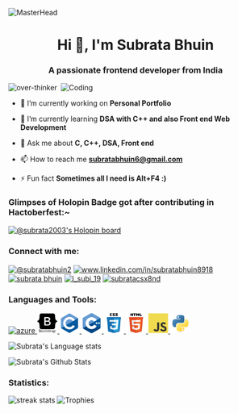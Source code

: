 ![MasterHead](https://github.com/Over-Thinker/Over-Thinker/blob/main/subi.cpp.jpg)


<h1 align="center">Hi 👋, I'm Subrata Bhuin</h1>
<h3 align="center">A passionate frontend developer from India</h3>
<img align="right" alt="Coding" width="400" src="https://cdn.dribbble.com/users/1162077/screenshots/3848914/programmer.gif">

<p align="left"> <img src="https://komarev.com/ghpvc/?username=over-thinker&label=Profile%20views&color=0e75b6&style=flat" alt="over-thinker" /> </p>

- 🔭 I’m currently working on **Personal Portfolio**

- 🌱 I’m currently learning **DSA with C++ and also Front end Web Development**

- 💬 Ask me about **C, C++, DSA, Front end**

- 📫 How to reach me **subratabhuin6@gmail.com**

- ⚡ Fun fact **Sometimes all I need is Alt+F4 :)**

### Glimpses of Holopin Badge got after contributing in Hactoberfest:~
[![@subrata2003's Holopin board](https://holopin.me/subrata2003)](https://holopin.io/@subrata2003)
<h3 align="left">Connect with me:</h3>
<p align="left">
<a href="https://twitter.com/@subratabhuin2" target="blank"><img align="center" src="https://raw.githubusercontent.com/rahuldkjain/github-profile-readme-generator/master/src/images/icons/Social/twitter.svg" alt="@subratabhuin2" height="30" width="40" /></a>
<a href="https://linkedin.com/in/www.linkedin.com/in/subratabhuin8918" target="blank"><img align="center" src="https://raw.githubusercontent.com/rahuldkjain/github-profile-readme-generator/master/src/images/icons/Social/linked-in-alt.svg" alt="www.linkedin.com/in/subratabhuin8918" height="30" width="40" /></a>
<a href="https://fb.com/subrata bhuin" target="blank"><img align="center" src="https://raw.githubusercontent.com/rahuldkjain/github-profile-readme-generator/master/src/images/icons/Social/facebook.svg" alt="subrata bhuin" height="30" width="40" /></a>
<a href="https://instagram.com/i_subi_19" target="blank"><img align="center" src="https://raw.githubusercontent.com/rahuldkjain/github-profile-readme-generator/master/src/images/icons/Social/instagram.svg" alt="i_subi_19" height="30" width="40" /></a>
<a href="https://auth.geeksforgeeks.org/user/subratacsx8nd" target="blank"><img align="center" src="https://raw.githubusercontent.com/rahuldkjain/github-profile-readme-generator/master/src/images/icons/Social/geeks-for-geeks.svg" alt="subratacsx8nd" height="30" width="40" /></a>
</p>

<h3 align="left">Languages and Tools:</h3>
<p align="left"> <a href="https://azure.microsoft.com/en-in/" target="_blank" rel="noreferrer"> <img src="https://www.vectorlogo.zone/logos/microsoft_azure/microsoft_azure-icon.svg" alt="azure" width="40" height="40"/> </a> <a href="https://getbootstrap.com" target="_blank" rel="noreferrer"> <img src="https://raw.githubusercontent.com/devicons/devicon/master/icons/bootstrap/bootstrap-plain-wordmark.svg" alt="bootstrap" width="40" height="40"/> </a> <a href="https://www.cprogramming.com/" target="_blank" rel="noreferrer"> <img src="https://raw.githubusercontent.com/devicons/devicon/master/icons/c/c-original.svg" alt="c" width="40" height="40"/> </a> <a href="https://www.w3schools.com/cpp/" target="_blank" rel="noreferrer"> <img src="https://raw.githubusercontent.com/devicons/devicon/master/icons/cplusplus/cplusplus-original.svg" alt="cplusplus" width="40" height="40"/> </a> <a href="https://www.w3schools.com/css/" target="_blank" rel="noreferrer"> <img src="https://raw.githubusercontent.com/devicons/devicon/master/icons/css3/css3-original-wordmark.svg" alt="css3" width="40" height="40"/> </a> <a href="https://www.w3.org/html/" target="_blank" rel="noreferrer"> <img src="https://raw.githubusercontent.com/devicons/devicon/master/icons/html5/html5-original-wordmark.svg" alt="html5" width="40" height="40"/> </a> <a href="https://developer.mozilla.org/en-US/docs/Web/JavaScript" target="_blank" rel="noreferrer"> <img src="https://raw.githubusercontent.com/devicons/devicon/master/icons/javascript/javascript-original.svg" alt="javascript" width="40" height="40"/> </a> <a href="https://www.python.org" target="_blank" rel="noreferrer"> <img src="https://raw.githubusercontent.com/devicons/devicon/master/icons/python/python-original.svg" alt="python" width="40" height="40"/> </a> </p>

![Subrata's Language stats](https://github-readme-stats.vercel.app/api/top-langs/?username=Subrata2003&layout=compact&langs_count=8&theme=onedark)

![Subrata's Github Stats](https://github-readme-stats.vercel.app/api?username=Subrata2003&show_icons=true&theme=onedark)

### Statistics:
![streak stats](https://github-readme-streak-stats.herokuapp.com/?user=Subrata2003&theme=onedark&column=-1)
![Trophies](https://github-profile-trophy.vercel.app/?username=Subrata2003&theme=onedark&column=-1)
<br>


